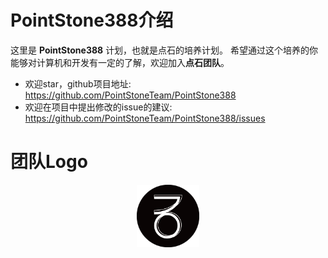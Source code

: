 # PointStone388介绍

这里是 **PointStone388** 计划，也就是点石的培养计划。
希望通过这个培养的你能够对计算机和开发有一定的了解，欢迎加入**点石团队**。


- 欢迎star，github项目地址: https://github.com/PointStoneTeam/PointStone388
- 欢迎在项目中提出修改的issue的建议: https://github.com/PointStoneTeam/PointStone388/issues
<!-- - 如果有修改，请使用`Pull Request`的方式进行提交 -->

# 团队Logo
<div align="center"> <img src="img/logo.png" width="100"/> </div><br>
